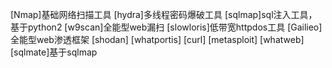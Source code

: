 [Nmap]基础网络扫描工具
[hydra]多线程密码爆破工具
[sqlmap]sql注入工具，基于python2
[w9scan]全能型web漏扫
[slowloris]低带宽httpdos工具
[Gailieo]全能型web渗透框架
[shodan]
[whatportis]
[curl]
[metasploit]
[whatweb]
[sqlmate]基于sqlmap